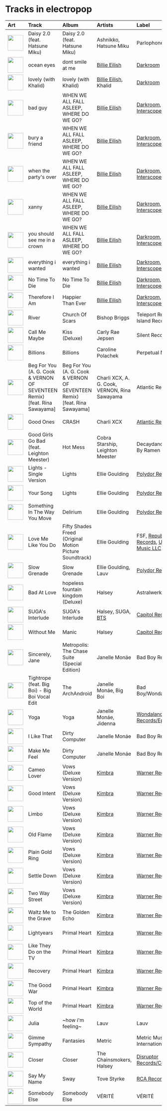 # Tracks in electropop

| Art                                                                                              | Track                                                                      | Album                                                                      | Artists                                              | Label                                                                                                           | 💚   | 🔗                                                          |
|:-------------------------------------------------------------------------------------------------|:---------------------------------------------------------------------------|:---------------------------------------------------------------------------|:-----------------------------------------------------|:----------------------------------------------------------------------------------------------------------------|:----|:-----------------------------------------------------------|
| <img src="https://i.scdn.co/image/ab67616d0000b2735064363e1b38af783f93f1a7" alt="" width="50" /> | Daisy 2.0 (feat. Hatsune Miku)                                             | Daisy 2.0 (feat. Hatsune Miku)                                             | Ashnikko, Hatsune Miku                               | Parlophone UK                                                                                                   |     | [🔗](https://open.spotify.com/track/0s8RXkQW9lwGEV6WlG8KDq) |
| <img src="https://i.scdn.co/image/ab67616d0000b273a9f6c04ba168640b48aa5795" alt="" width="50" /> | ocean eyes                                                                 | dont smile at me                                                           | [Billie Eilish](../artists/billie_eilish.md)         | [Darkroom](../labels/darkroom.md)                                                                               | 💚   | [🔗](https://open.spotify.com/track/7hDVYcQq6MxkdJGweuCtl9) |
| <img src="https://i.scdn.co/image/ab67616d0000b2738a3f0a3ca7929dea23cd274c" alt="" width="50" /> | lovely (with Khalid)                                                       | lovely (with Khalid)                                                       | [Billie Eilish](../artists/billie_eilish.md), Khalid | [Darkroom](../labels/darkroom.md)                                                                               | 💚   | [🔗](https://open.spotify.com/track/0u2P5u6lvoDfwTYjAADbn4) |
| <img src="https://i.scdn.co/image/ab67616d0000b27350a3147b4edd7701a876c6ce" alt="" width="50" /> | bad guy                                                                    | WHEN WE ALL FALL ASLEEP, WHERE DO WE GO?                                   | [Billie Eilish](../artists/billie_eilish.md)         | [Darkroom](../labels/darkroom.md), [Interscope Records](../labels/interscope_records.md)                        | 💚   | [🔗](https://open.spotify.com/track/2Fxmhks0bxGSBdJ92vM42m) |
| <img src="https://i.scdn.co/image/ab67616d0000b27350a3147b4edd7701a876c6ce" alt="" width="50" /> | bury a friend                                                              | WHEN WE ALL FALL ASLEEP, WHERE DO WE GO?                                   | [Billie Eilish](../artists/billie_eilish.md)         | [Darkroom](../labels/darkroom.md), [Interscope Records](../labels/interscope_records.md)                        | 💚   | [🔗](https://open.spotify.com/track/4SSnFejRGlZikf02HLewEF) |
| <img src="https://i.scdn.co/image/ab67616d0000b27350a3147b4edd7701a876c6ce" alt="" width="50" /> | when the party's over                                                      | WHEN WE ALL FALL ASLEEP, WHERE DO WE GO?                                   | [Billie Eilish](../artists/billie_eilish.md)         | [Darkroom](../labels/darkroom.md), [Interscope Records](../labels/interscope_records.md)                        | 💚   | [🔗](https://open.spotify.com/track/43zdsphuZLzwA9k4DJhU0I) |
| <img src="https://i.scdn.co/image/ab67616d0000b27350a3147b4edd7701a876c6ce" alt="" width="50" /> | xanny                                                                      | WHEN WE ALL FALL ASLEEP, WHERE DO WE GO?                                   | [Billie Eilish](../artists/billie_eilish.md)         | [Darkroom](../labels/darkroom.md), [Interscope Records](../labels/interscope_records.md)                        | 💚   | [🔗](https://open.spotify.com/track/4QIo4oxwzzafcBWkKjDpXY) |
| <img src="https://i.scdn.co/image/ab67616d0000b27350a3147b4edd7701a876c6ce" alt="" width="50" /> | you should see me in a crown                                               | WHEN WE ALL FALL ASLEEP, WHERE DO WE GO?                                   | [Billie Eilish](../artists/billie_eilish.md)         | [Darkroom](../labels/darkroom.md), [Interscope Records](../labels/interscope_records.md)                        | 💚   | [🔗](https://open.spotify.com/track/3XF5xLJHOQQRbWya6hBp7d) |
| <img src="https://i.scdn.co/image/ab67616d0000b273f2248cf6dad1d6c062587249" alt="" width="50" /> | everything i wanted                                                        | everything i wanted                                                        | [Billie Eilish](../artists/billie_eilish.md)         | [Darkroom](../labels/darkroom.md), [Interscope Records](../labels/interscope_records.md)                        | 💚   | [🔗](https://open.spotify.com/track/3ZCTVFBt2Brf31RLEnCkWJ) |
| <img src="https://i.scdn.co/image/ab67616d0000b273f7b7174bef6f3fbfda3a0bb7" alt="" width="50" /> | No Time To Die                                                             | No Time To Die                                                             | [Billie Eilish](../artists/billie_eilish.md)         | [Darkroom](../labels/darkroom.md), [Interscope Records](../labels/interscope_records.md)                        | 💚   | [🔗](https://open.spotify.com/track/73SpzrcaHk0RQPFP73vqVR) |
| <img src="https://i.scdn.co/image/ab67616d0000b2732a038d3bf875d23e4aeaa84e" alt="" width="50" /> | Therefore I Am                                                             | Happier Than Ever                                                          | [Billie Eilish](../artists/billie_eilish.md)         | [Darkroom](../labels/darkroom.md), [Interscope Records](../labels/interscope_records.md)                        | 💚   | [🔗](https://open.spotify.com/track/20R4HfKloPKgXDqU7UKk3x) |
| <img src="https://i.scdn.co/image/ab67616d0000b2738cae5034066af45cdfbc4266" alt="" width="50" /> | River                                                                      | Church Of Scars                                                            | Bishop Briggs                                        | Teleport Records / Island Records                                                                               | 💚   | [🔗](https://open.spotify.com/track/3mRLHiSHYtC8Hk7bzZdUs1) |
| <img src="https://i.scdn.co/image/ab67616d0000b273a111f7769013f1731e9c697c" alt="" width="50" /> | Call Me Maybe                                                              | Kiss (Deluxe)                                                              | Carly Rae Jepsen                                     | Silent Records IGA                                                                                              |     | [🔗](https://open.spotify.com/track/3TGRqZ0a2l1LRblBkJoaDx) |
| <img src="https://i.scdn.co/image/ab67616d0000b2731bf7d80f4a7bf4ed02da9fad" alt="" width="50" /> | Billions                                                                   | Billions                                                                   | Caroline Polachek                                    | Perpetual Novice                                                                                                | 💚   | [🔗](https://open.spotify.com/track/4gsdYgnktO0jmKEVoL8kfm) |
| <img src="https://i.scdn.co/image/ab67616d0000b273b0ed835957dbf3c63184a3bc" alt="" width="50" /> | Beg For You (A. G. Cook & VERNON OF SEVENTEEN Remix) [feat. Rina Sawayama] | Beg For You (A. G. Cook & VERNON OF SEVENTEEN Remix) [feat. Rina Sawayama] | Charli XCX, A. G. Cook, VERNON, Rina Sawayama        | Atlantic Records UK                                                                                             |     | [🔗](https://open.spotify.com/track/3teT4GffWtZUYQVmUwL14d) |
| <img src="https://i.scdn.co/image/ab67616d0000b273f629eb64fd8ef76a97b154f5" alt="" width="50" /> | Good Ones                                                                  | CRASH                                                                      | Charli XCX                                           | [Atlantic Records](../labels/atlantic_records.md)                                                               | 💚   | [🔗](https://open.spotify.com/track/2grSOc6HNTXQQXNoRKt9UM) |
| <img src="https://i.scdn.co/image/ab67616d0000b273c83d25c1b9d5f384c32d834a" alt="" width="50" /> | Good Girls Go Bad (feat. Leighton Meester)                                 | Hot Mess                                                                   | Cobra Starship, Leighton Meester                     | Decaydance/Fueled By Ramen                                                                                      |     | [🔗](https://open.spotify.com/track/7kMfu3KUydmrFVGEAhjtyl) |
| <img src="https://i.scdn.co/image/ab67616d0000b273a90401b8d27cd6b5f3a46242" alt="" width="50" /> | Lights - Single Version                                                    | Lights                                                                     | Ellie Goulding                                       | [Polydor Records](../labels/polydor_records.md)                                                                 | 💚   | [🔗](https://open.spotify.com/track/5qftsSFD6Qgndcx13SSqQj) |
| <img src="https://i.scdn.co/image/ab67616d0000b273a90401b8d27cd6b5f3a46242" alt="" width="50" /> | Your Song                                                                  | Lights                                                                     | Ellie Goulding                                       | [Polydor Records](../labels/polydor_records.md)                                                                 |     | [🔗](https://open.spotify.com/track/562NFiDgGSylJpitA7dUhE) |
| <img src="https://i.scdn.co/image/ab67616d0000b273570d18beb1f15ef8adfb27a5" alt="" width="50" /> | Something In The Way You Move                                              | Delirium                                                                   | Ellie Goulding                                       | [Polydor Records](../labels/polydor_records.md)                                                                 |     | [🔗](https://open.spotify.com/track/7is4okCIwDa9vc7pUjda1H) |
| <img src="https://i.scdn.co/image/ab67616d0000b2736cd9798b6ace10ff98d1abdd" alt="" width="50" /> | Love Me Like You Do                                                        | Fifty Shades Freed (Original Motion Picture Soundtrack)                    | Ellie Goulding                                       | FSF, [Republic Records](../labels/republic_records.md), [Universal Music LLC](../labels/universal_music_llc.md) | 💚   | [🔗](https://open.spotify.com/track/0Cy7wt6IlRfBPHXXjmZbcP) |
| <img src="https://i.scdn.co/image/ab67616d0000b2734fb1446223808a37ba8914b5" alt="" width="50" /> | Slow Grenade                                                               | Slow Grenade                                                               | Ellie Goulding, Lauv                                 | [Polydor Records](../labels/polydor_records.md)                                                                 | 💚   | [🔗](https://open.spotify.com/track/5z8uLrYMcUVvzTV28twt44) |
| <img src="https://i.scdn.co/image/ab67616d0000b2730f7ad6d8d829906c17cae210" alt="" width="50" /> | Bad At Love                                                                | hopeless fountain kingdom (Deluxe)                                         | Halsey                                               | Astralwerks (ASW)                                                                                               |     | [🔗](https://open.spotify.com/track/7y9iMe8SOB6z3NoHE2OfXl) |
| <img src="https://i.scdn.co/image/ab67616d0000b273da43139cbb1612e1b94eed4a" alt="" width="50" /> | SUGA's Interlude                                                           | SUGA's Interlude                                                           | Halsey, SUGA, [BTS](../artists/bts.md)               | [Capitol Records](../labels/capitol_records.md)                                                                 | 💚   | [🔗](https://open.spotify.com/track/5a0nHa7F4S9hb0Zi0zLS8w) |
| <img src="https://i.scdn.co/image/ab67616d0000b2737636e1c9e67eaafc9f49aefd" alt="" width="50" /> | Without Me                                                                 | Manic                                                                      | Halsey                                               | [Capitol Records](../labels/capitol_records.md)                                                                 |     | [🔗](https://open.spotify.com/track/6FZDfxM3a3UCqtzo5pxSLZ) |
| <img src="https://i.scdn.co/image/ab67616d0000b273b72cb7bed93d6e2fdf42cffe" alt="" width="50" /> | Sincerely, Jane                                                            | Metropolis: The Chase Suite (Special Edition)                              | Janelle Monáe                                        | Bad Boy Records                                                                                                 | 💚   | [🔗](https://open.spotify.com/track/06I6iDFVtZDGcRu9BgHraA) |
| <img src="https://i.scdn.co/image/ab67616d0000b273120a1366324c2ae1728e17e5" alt="" width="50" /> | Tightrope (feat. Big Boi) - Big Boi Vocal Edit                             | The ArchAndroid                                                            | Janelle Monáe, Big Boi                               | Bad Boy/Wondaland                                                                                               | 💚   | [🔗](https://open.spotify.com/track/1ljzHUgt2SU2ADkhfa9eBC) |
| <img src="https://i.scdn.co/image/ab67616d0000b273fbf594435bcb7b30636efc02" alt="" width="50" /> | Yoga                                                                       | Yoga                                                                       | Janelle Monáe, Jidenna                               | [Wondaland Records/Epic](../labels/epic.md)                                                                     | 💚   | [🔗](https://open.spotify.com/track/3IJCSQoLF4YzPAKaxq2JLb) |
| <img src="https://i.scdn.co/image/ab67616d0000b2730a60fb0deda858270cca82ee" alt="" width="50" /> | I Like That                                                                | Dirty Computer                                                             | Janelle Monáe                                        | Bad Boy Records                                                                                                 | 💚   | [🔗](https://open.spotify.com/track/2EznBGrlmx9wBeYgyDojsA) |
| <img src="https://i.scdn.co/image/ab67616d0000b2730a60fb0deda858270cca82ee" alt="" width="50" /> | Make Me Feel                                                               | Dirty Computer                                                             | Janelle Monáe                                        | Bad Boy Records                                                                                                 | 💚   | [🔗](https://open.spotify.com/track/5gW5dSy3vXJxgzma4rQuzH) |
| <img src="https://i.scdn.co/image/ab67616d0000b273d0ec2db731952a7efabc6397" alt="" width="50" /> | Cameo Lover                                                                | Vows (Deluxe Version)                                                      | [Kimbra](../artists/kimbra.md)                       | [Warner Records](../labels/warner_records.md)                                                                   | 💚   | [🔗](https://open.spotify.com/track/6mEDMe0zG5pYrsRxizjauk) |
| <img src="https://i.scdn.co/image/ab67616d0000b273d0ec2db731952a7efabc6397" alt="" width="50" /> | Good Intent                                                                | Vows (Deluxe Version)                                                      | [Kimbra](../artists/kimbra.md)                       | [Warner Records](../labels/warner_records.md)                                                                   | 💚   | [🔗](https://open.spotify.com/track/5vLJID1JbJEpYdYLWIGVXf) |
| <img src="https://i.scdn.co/image/ab67616d0000b273d0ec2db731952a7efabc6397" alt="" width="50" /> | Limbo                                                                      | Vows (Deluxe Version)                                                      | [Kimbra](../artists/kimbra.md)                       | [Warner Records](../labels/warner_records.md)                                                                   | 💚   | [🔗](https://open.spotify.com/track/6go4VH47IaXtYlTGHizjhm) |
| <img src="https://i.scdn.co/image/ab67616d0000b273d0ec2db731952a7efabc6397" alt="" width="50" /> | Old Flame                                                                  | Vows (Deluxe Version)                                                      | [Kimbra](../artists/kimbra.md)                       | [Warner Records](../labels/warner_records.md)                                                                   | 💚   | [🔗](https://open.spotify.com/track/6bGCWZagdKs2yZKt4H3IlV) |
| <img src="https://i.scdn.co/image/ab67616d0000b273d0ec2db731952a7efabc6397" alt="" width="50" /> | Plain Gold Ring                                                            | Vows (Deluxe Version)                                                      | [Kimbra](../artists/kimbra.md)                       | [Warner Records](../labels/warner_records.md)                                                                   | 💚   | [🔗](https://open.spotify.com/track/55RJLcVGohfyfuSP4EyE1I) |
| <img src="https://i.scdn.co/image/ab67616d0000b273d0ec2db731952a7efabc6397" alt="" width="50" /> | Settle Down                                                                | Vows (Deluxe Version)                                                      | [Kimbra](../artists/kimbra.md)                       | [Warner Records](../labels/warner_records.md)                                                                   | 💚   | [🔗](https://open.spotify.com/track/6cdslY3YKjh7pImxFhSBVG) |
| <img src="https://i.scdn.co/image/ab67616d0000b273d0ec2db731952a7efabc6397" alt="" width="50" /> | Two Way Street                                                             | Vows (Deluxe Version)                                                      | [Kimbra](../artists/kimbra.md)                       | [Warner Records](../labels/warner_records.md)                                                                   | 💚   | [🔗](https://open.spotify.com/track/7ptSTFAis4UckLAfUrMfM0) |
| <img src="https://i.scdn.co/image/ab67616d0000b27369b3dd10eee85bb2652c3b05" alt="" width="50" /> | Waltz Me to the Grave                                                      | The Golden Echo                                                            | [Kimbra](../artists/kimbra.md)                       | [Warner Records](../labels/warner_records.md)                                                                   | 💚   | [🔗](https://open.spotify.com/track/2p7QlaQFpB2YFwdvt2ArtD) |
| <img src="https://i.scdn.co/image/ab67616d0000b273d56201d2b07c5950c540f0c8" alt="" width="50" /> | Lightyears                                                                 | Primal Heart                                                               | [Kimbra](../artists/kimbra.md)                       | [Warner Records](../labels/warner_records.md)                                                                   |     | [🔗](https://open.spotify.com/track/0lArgFRoTvsmrt7A6DzMXL) |
| <img src="https://i.scdn.co/image/ab67616d0000b273d56201d2b07c5950c540f0c8" alt="" width="50" /> | Like They Do on the TV                                                     | Primal Heart                                                               | [Kimbra](../artists/kimbra.md)                       | [Warner Records](../labels/warner_records.md)                                                                   |     | [🔗](https://open.spotify.com/track/28FSs3VqsHiEGa8dIfnG2T) |
| <img src="https://i.scdn.co/image/ab67616d0000b273d56201d2b07c5950c540f0c8" alt="" width="50" /> | Recovery                                                                   | Primal Heart                                                               | [Kimbra](../artists/kimbra.md)                       | [Warner Records](../labels/warner_records.md)                                                                   |     | [🔗](https://open.spotify.com/track/0HqtTIH9Eo7IdTiiFvpdjM) |
| <img src="https://i.scdn.co/image/ab67616d0000b273d56201d2b07c5950c540f0c8" alt="" width="50" /> | The Good War                                                               | Primal Heart                                                               | [Kimbra](../artists/kimbra.md)                       | [Warner Records](../labels/warner_records.md)                                                                   |     | [🔗](https://open.spotify.com/track/3Py6qWHKkcdBEVcYThxhp9) |
| <img src="https://i.scdn.co/image/ab67616d0000b273d56201d2b07c5950c540f0c8" alt="" width="50" /> | Top of the World                                                           | Primal Heart                                                               | [Kimbra](../artists/kimbra.md)                       | [Warner Records](../labels/warner_records.md)                                                                   |     | [🔗](https://open.spotify.com/track/1Gbdx88ElOui7lczwxGX6m) |
| <img src="https://i.scdn.co/image/ab67616d0000b2732c0e1e9e1fd1e7b132da1606" alt="" width="50" /> | Julia                                                                      | ~how i'm feeling~                                                          | Lauv                                                 | Lauv                                                                                                            | 💚   | [🔗](https://open.spotify.com/track/12YVZ3Tg4LyAJNsMJVtwQq) |
| <img src="https://i.scdn.co/image/ab67616d0000b27370d7aa769af19e7e2c2e107b" alt="" width="50" /> | Gimme Sympathy                                                             | Fantasies                                                                  | Metric                                               | Metric Music International                                                                                      | 💚   | [🔗](https://open.spotify.com/track/1blxMGAKo9uttR9bHsXCOV) |
| <img src="https://i.scdn.co/image/ab67616d0000b273495ce6da9aeb159e94eaa453" alt="" width="50" /> | Closer                                                                     | Closer                                                                     | The Chainsmokers, Halsey                             | [Disruptor Records/Columbia](../labels/disruptor_records.md)                                                    | 💚   | [🔗](https://open.spotify.com/track/7BKLCZ1jbUBVqRi2FVlTVw) |
| <img src="https://i.scdn.co/image/ab67616d0000b2730d0837e34a3fcc57de9fc93d" alt="" width="50" /> | Say My Name                                                                | Sway                                                                       | Tove Styrke                                          | [RCA Records Label](../labels/rca_records_label.md)                                                             | 💚   | [🔗](https://open.spotify.com/track/2XDJzMW1MUWeAIQoMOJeUj) |
| <img src="https://i.scdn.co/image/ab67616d0000b273ce94afb9aa5d73f00852a45b" alt="" width="50" /> | Somebody Else                                                              | Somebody Else                                                              | VÉRITÉ                                               | VÉRITÉ                                                                                                          | 💚   | [🔗](https://open.spotify.com/track/34i4yxPrHWquuR4kjiivFO) |
